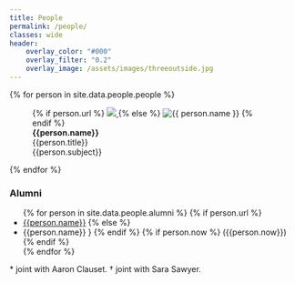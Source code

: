 ```yaml
---
title: People
permalink: /people/
classes: wide
header:
    overlay_color: "#000"
    overlay_filter: "0.2"
    overlay_image: /assets/images/threeoutside.jpg
---
```


<div>
{% for person in site.data.people.people %}
    <figure>
    {% if person.url %}
        <a href=
            {% if person.url contains "://" %}
              "{{ person.url }}"
            {% else %}
              "{{ person.url | relative_url }}"
            {% endif %}
            title="{{ person.name }}"
        >
        <img class="thumb" src=
          {% if person.image_path contains "://" %}
            "{{ person.image_path }}"
          {% else %}
            "{{ person.image_path | relative_url }}"
          {% endif %}
          >
        </a>
    {% else %}
        <img class="thumb" src=
          {% if person.image_path contains "://" %}
            "{{ person.image_path }}"
          {% else %}
            "{{ person.image_path | relative_url }}"
          {% endif %}
          alt="{{ person.name }}">
    {% endif %}
    <figcaption>
        <strong>{{person.name}}</strong><br>
        {{person.title}}<br>
        {{person.subject}}
    </figcaption>
    </figure>
{% endfor %}
</div>
<div>
    <h3>Alumni</h3>
    <ul>
{% for person in site.data.people.alumni %}
    {% if person.url %}
	<li><a href="{{ person.url}}" target="_blank">{{person.name}}</a>        
    {% else %}
    <li>{{person.name}}
    }
    {% endif %}
    {% if person.now %}
        ({{person.now}})
    {% endif %}
    </li>
{% endfor %}
</ul>
* joint with Aaron Clauset.
† joint with Sara Sawyer.
</div>